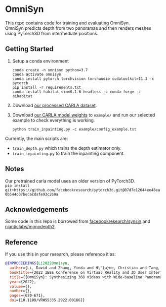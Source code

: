 # OmniSyn

This repo contains code for training and evaluating OmniSyn.<br>
OmniSyn predicts depth from two panoramas and then renders meshes using PyTorch3D from intermediate positions.

## Getting Started

1. Setup a conda environment
    ```shell
    conda create -n omnisyn python=3.7
    conda activate omnisyn
    conda install pytorch torchvision torchaudio cudatoolkit=11.3 -c pytorch
    pip install -r requirements.txt
    conda install habitat-sim=0.1.6 headless -c conda-forge -c aihabitat
    ```
2. Download [our processed CARLA dataset](https://obj.umiacs.umd.edu/dli-omnisyn-public/index.html).

3. Download [our CARLA model weights](https://obj.umiacs.umd.edu/dli-omnisyn-public/index.html) to `example/` and run our selected example to check everything is working.
    ```shell
    python train_inpainting.py -c example/config_example.txt
    ```

Currently, the main scripts are:
* `train_depth.py` which trains the depth estimator only.
* `train_inpainting.py` to train the inpainting component.

## Notes
Our pretrained carla model uses an older version of PyTorch3D. \
`pip install git+https://github.com/facebookresearch/pytorch3d.git@07d7e12644ee48ea0b544c07becacdafe93c260a`

## Acknowledgements
Some code in this repo is borrowed from [facebookresearch/synsin](https://github.com/facebookresearch/synsin) and [nianticlabs/monodepth2](https://github.com/nianticlabs/monodepth2).

## Reference
If you use this in your research, please reference it as:
```bibtex
@INPROCEEDINGS{Li2022Omnisyn,
  author={Li, David and Zhang, Yinda and H\"{a}ne, Christian and Tang, Danhang and Varshney, Amitabh and Du, Ruofei},
  booktitle={2022 IEEE Conference on Virtual Reality and 3D User Interfaces Abstracts and Workshops (VRW)}, 
  title={{OmniSyn}: Synthesizing 360 Videos with Wide-baseline Panoramas}, 
  year={2022},
  volume={},
  number={},
  pages={670-671},
  doi={10.1109/VRW55335.2022.00186}}
```
